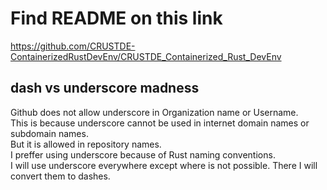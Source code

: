 # Find README on this link

<https://github.com/CRUSTDE-ContainerizedRustDevEnv/CRUSTDE_Containerized_Rust_DevEnv>

## dash vs underscore madness

Github does not allow underscore in Organization name or Username.  
This is because underscore cannot be used in internet domain names or subdomain names.  
But it is allowed in repository names.  
I preffer using underscore because of Rust naming conventions.  
I will use underscore everywhere except where is not possible. There I will convert them to dashes.  
